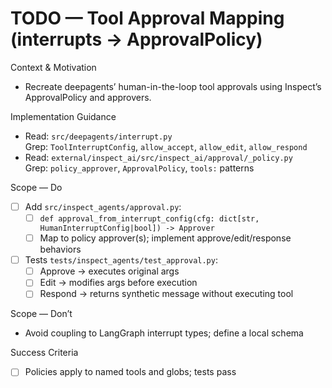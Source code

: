 # TODO — Tool Approval Mapping (interrupts → ApprovalPolicy)

Context & Motivation
- Recreate deepagents’ human-in-the-loop tool approvals using Inspect’s ApprovalPolicy and approvers.

Implementation Guidance
- Read: `src/deepagents/interrupt.py`  
  Grep: `ToolInterruptConfig`, `allow_accept`, `allow_edit`, `allow_respond`
- Read: `external/inspect_ai/src/inspect_ai/approval/_policy.py`  
  Grep: `policy_approver`, `ApprovalPolicy`, `tools:` patterns

Scope — Do
- [ ] Add `src/inspect_agents/approval.py`:
  - [ ] `def approval_from_interrupt_config(cfg: dict[str, HumanInterruptConfig|bool]) -> Approver`
  - [ ] Map to policy approver(s); implement approve/edit/response behaviors
- [ ] Tests `tests/inspect_agents/test_approval.py`:
  - [ ] Approve → executes original args
  - [ ] Edit → modifies args before execution
  - [ ] Respond → returns synthetic message without executing tool

Scope — Don’t
- Avoid coupling to LangGraph interrupt types; define a local schema

Success Criteria
- [ ] Policies apply to named tools and globs; tests pass

